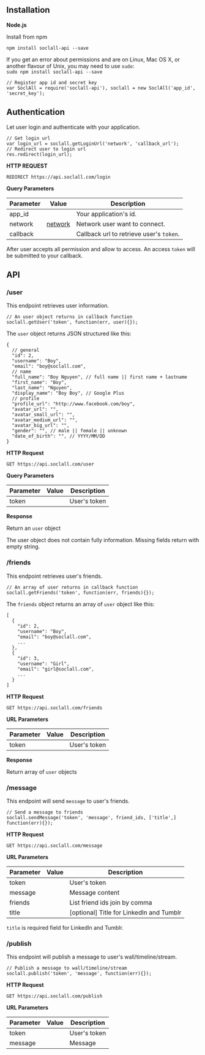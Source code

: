 ## Installation
__Node.js__

Install from npm

```
npm install soclall-api --save
```

<aside><i class="fa fa-info-circle"></i> If you get an error about permissions and are on Linux, Mac OS X, or another flavour of Unix, you may need to use <code>sudo</code>:<br/>
<code>sudo npm install soclall-api --save</code>
</aside>

```
// Register app id and secret key
var SoclAll = require('soclall-api'), soclall = new SoclAll('app_id', 'secret_key');
```

## Authentication

Let user login and authenticate with your application.

```
// Get login url
var login_url = soclall.getLoginUrl('network', 'callback_url');
// Redirect user to login url
res.redirect(login_url);
```

__HTTP REQUEST__

`REDIRECT https://api.soclall.com/login`

__Query Parameters__

Parameter | Value | Description
--------- | ------- | -----------
app_id | | Your application's id.
network | [network](#networks) | Network user want to connect.
callback | | Callback url to retrieve user's `token`.

<aside class="soclall-success"><i class="fa fa-check-circle"></i> After user accepts all permission and allow to access. An access <code>token</code> will be submitted to your callback.</aside>

## API

### /user

This endpoint retrieves user information.

```
// An user object returns in callback function
soclall.getUser('token', function(err, user){});
```

The `user` object returns JSON structured like this:

```
{
  // general
  "id": 2,
  "username": "Boy",
  "email": "boy@soclall.com",
  // name
  "full_name": "Boy Nguyen", // full name || first name + lastname
  "first_name": "Boy",
  "last_name": "Nguyen",
  "display_name": "Boy Boy", // Google Plus
  // profile
  "profile_url": "http://www.facebook.com/boy",
  "avatar_url": "",
  "avatar_small_url": "",
  "avatar_medium_url": "",
  "avatar_big_url": "",
  "gender": "", // male || female || unknown
  "date_of_birth": "", // YYYY/MM/DD
}
```

__HTTP Request__

`GET https://api.soclall.com/user`

__Query Parameters__

Parameter | Value | Description
--------- | ------- | -----------
token |  | User's token

__Response__

Return an `user` object

<aside><i class="fa fa-info-circle"></i> The user object does not contain fully information. Missing fields return with empty string.</aside>

### /friends

This endpoint retrieves user's friends.

```
// An array of user returns in callback function
soclall.getFriends('token', function(err, friends){});
```

The `friends` object returns an array of `user` object like this:

```
[
  {
    "id": 2,
    "username": "Boy",
    "email": "boy@soclall.com",
    ...
  },
  {
    "id": 3,
    "username": "Girl",
    "email": "girl@soclall.com",
    ...
  }
]
```

__HTTP Request__

`GET https://api.soclall.com/friends`

__URL Parameters__

Parameter | Value | Description
--------- | ------- | -----------
token |  | User's token

__Response__

Return array of `user` objects

### /message

This endpoint will send `message` to user's friends.

```
// Send a message to friends
soclall.sendMessage('token', 'message', friend_ids, ['title',] function(err){});
```

__HTTP Request__

`GET https://api.soclall.com/message`

__URL Parameters__

Parameter | Value | Description
--------- | ------- | -----------
token | | User's token
message | | Message content
friends | | List friend ids join by comma
title | | [optional] Title for LinkedIn and Tumblr

<aside class="soclall-warning"><i class="fa fa-exclamation-circle"></i> <code>title</code> is required field for LinkedIn and Tumblr.</aside>

### /publish

This endpoint will publish a message to user's wall/timeline/stream.

```
// Publish a message to wall/timeline/stream
soclall.publish('token', 'message', function(err){});
```

__HTTP Request__

`GET https://api.soclall.com/publish`

__URL Parameters__

Parameter | Value | Description
--------- | ------- | -----------
token | | User's token
message | | Message 